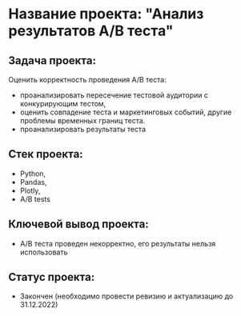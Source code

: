 # **Название проекта:** "Анализ результатов А/В теста" 

##  **Задача проекта:**
Оценить корректность проведения А/В теста:
- проанализировать пересечение тестовой аудитории с конкурирующим тестом,
- оценить совпадение теста и маркетинговых событий, другие проблемы временных границ теста.
- проанализировать результаты теста

##  **Стек проекта:**
- Python, 
- Pandas, 
- Plotly, 
- A/B tests

## **Ключевой вывод проекта:**
- А/В теста проведен некорректно, его результаты нельзя использовать

## **Статус проекта:**
- Закончен (необходимо провести ревизию и актуализацию до 31.12.2022)
